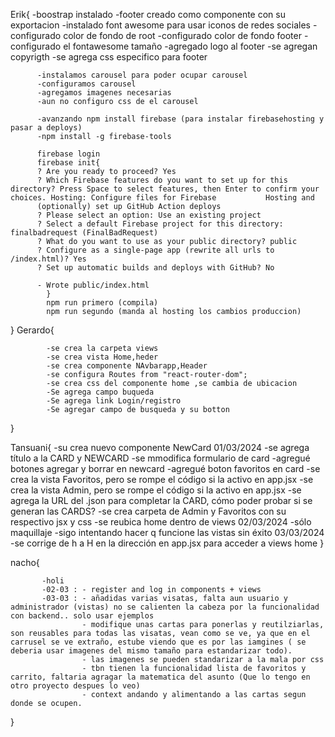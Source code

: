 Erik{
-boostrap instalado
-footer creado como componente con su exportacion
-instalado font awesome para usar iconos de redes sociales
-configurado color de fondo de root
-configurado color de fondo footer
-configurado el fontawesome tamaño
-agregado logo al footer
-se agregan copyrigth
-se agrega css especifico para footer

          -instalamos carousel para poder ocupar carousel
          -configuramos carousel
          -agregamos imagenes necesarias
          -aun no configuro css de el carousel

          -avanzando npm install firebase (para instalar firebasehosting y pasar a deploys)
          -npm install -g firebase-tools

          firebase login
          firebase init{
          ? Are you ready to proceed? Yes
          ? Which Firebase features do you want to set up for this directory? Press Space to select features, then Enter to confirm your choices. Hosting: Configure files for Firebase           Hosting and
          (optionally) set up GitHub Action deploys
          ? Please select an option: Use an existing project
          ? Select a default Firebase project for this directory: finalbadrequest (FinalBadRequest)
          ? What do you want to use as your public directory? public
          ? Configure as a single-page app (rewrite all urls to /index.html)? Yes
          ? Set up automatic builds and deploys with GitHub? No

          - Wrote public/index.html
            }
            npm run primero (compila)
            npm run segundo (manda al hosting los cambios produccion)

}
Gerardo{

            -se crea la carpeta views
            -se crea vista Home,heder
            -se crea componente NAvbarapp,Header
            -se configura Routes from "react-router-dom";
            -se crea css del componente home ,se cambia de ubicacion
            -Se agrega campo buqueda
            -Se agrega link Login/registro
            -Se agregar campo de busqueda y su botton
}

Tansuani{
-su crea nuevo componente NewCard
01/03/2024
-se agrega título a la CARD y NEWCARD
-se mmodifica formulario de card
-agregué botones agregar y borrar en newcard
-agregué boton favoritos en card
-se crea la vista Favoritos, pero se rompe el código si la activo en app.jsx
-se crea la vista Admin, pero se rompe el código si la activo en app.jsx
-se agrega la URL del .json para completar la CARD, cómo poder probar si se generan las CARDS?
-se crea carpeta de Admin y Favoritos con su respectivo jsx y css
-se reubica home dentro de views
02/03/2024
-sólo maquillaje
-sigo intentando hacer q funcione las vistas sin éxito
03/03/2024
-se corrige de h a H en la dirección en app.jsx para acceder a views home
}



nacho{

           -holi
           -02-03 : - register and log in components + views 
           -03-03 : - añadidas varias visatas, falta aun usuario y administrador (vistas) no se calienten la cabeza por la funcionalidad con backend.. solo usar ejemplos
                    - modifique unas cartas para ponerlas y reutilziarlas, son reusables para todas las visatas, vean como se ve, ya que en el carrusel se ve extraño, estube viendo que es por las iamgines ( se deberia usar imagenes del mismo tamaño para estandarizar todo).
                    - las imagenes se pueden standarizar a la mala por css
                    - tbn tienen la funcionalidad lista de favoritos y carrito, faltaria agragar la matematica del asunto (Que lo tengo en otro proyecto despues lo veo)
                    - context andando y alimentando a las cartas segun donde se ocupen.
                  

}